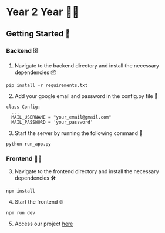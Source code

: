 # Year 2 Year 🧑‍🎓

## Getting Started 🚀

### Backend 🗄️

1. Navigate to the backend directory and install the necessary dependencies 📦

```
pip install -r requirements.txt
```

2. Add your google email and password in the config.py file 🔑

```
class Config:
  ...
  MAIL_USERNAME = "your_email@gmail.com"
  MAIL_PASSWORD = 'your_password'
```

3. Start the server by running the following command 🐍

```
python run_app.py
```

### Frontend 👩‍💻

3. Navigate to the frontend directory and install the necessary dependencies 🛠️

```
npm install
```

4. Start the frontend 🌐

```
npm run dev
```

5. Access our project [here](http://localhost:5173)

